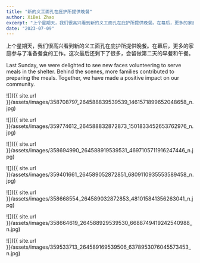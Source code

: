 ```yaml
---
title: "新的义工面孔在庇护所提供晚餐"
author: XiBei Zhao
excerpt: "上个星期天，我们很高兴看到新的义工面孔在庇护所提供晚餐。在幕后，更多的家庭参与了准备餐食的工作。这次最后还剩下了很多，会留做第二天的早餐和午餐。"
date: "2023-07-09"
---
```


上个星期天，我们很高兴看到新的义工面孔在庇护所提供晚餐。在幕后，更多的家庭参与了准备餐食的工作。这次最后还剩下了很多，会留做第二天的早餐和午餐。

Last Sunday, we were delighted to see new faces volunteering to serve meals in the shelter. Behind the scenes, more families contributed to preparing the meals. Together, we have made a positive impact on our community.

![]({{ site.url }}/assets/images/358708797_264588839539539_1461571899652048658_n.jpg)

![]({{ site.url }}/assets/images/359774612_264588832872873_1501833452653762976_n.jpg)

![]({{ site.url }}/assets/images/358694990_264588919539531_4697105711916247446_n.jpg)

![]({{ site.url }}/assets/images/359401661_264589052872851_6809110935553589458_n.jpg)

![]({{ site.url }}/assets/images/358668554_264589032872853_481015841356263041_n.jpg)

![]({{ site.url }}/assets/images/358664619_264588929539530_6688749419242540988_n.jpg)

![]({{ site.url }}/assets/images/359533713_264589169539506_6378953076045573453_n.jpg)
